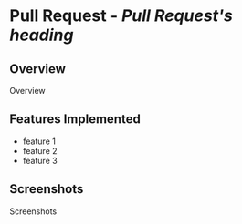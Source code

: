 # Pull Request - ***Pull Request's heading***
## Overview
Overview
## Features Implemented
- feature 1
- feature 2
- feature 3
## Screenshots
Screenshots
